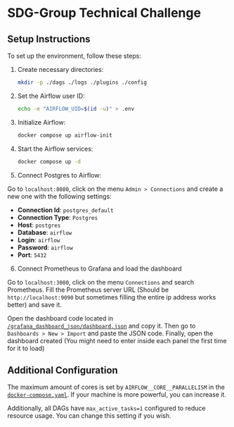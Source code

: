 # SDG-Group Technical Challenge

## Setup Instructions

To set up the environment, follow these steps:

1. Create necessary directories:
    ```sh
    mkdir -p ./dags ./logs ./plugins ./config
    ```

2. Set the Airflow user ID:
    ```sh
    echo -e "AIRFLOW_UID=$(id -u)" > .env
    ```

3. Initialize Airflow:
    ```sh
    docker compose up airflow-init
    ```

4. Start the Airflow services:
    ```sh
    docker compose up -d
    ```

5. Connect Postgres to Airflow:

Go to `localhost:8080`, click on the menu `Admin > Connections` and create a new one with the following settings:

- **Connection Id**: `postgres_default`
- **Connection Type**: `Postgres`
- **Host**: `postgres`
- **Database**: `airflow`
- **Login**: `airflow`
- **Password**: `airflow`
- **Port**: `5432`

6. Connect Prometheus to Grafana and load the dashboard

Go to `localhost:3000`, click on the menu `Connections` and search Prometheus.
Fill the Prometheus server URL (Should be `http://localhost:9090` but sometimes filling the entire ip address works better) and save it.

Open the dashboard code located in [`/grafana_dashboard_json/dashboard.json`](./grafana_dashboard_json/dashboard.json) and copy it.
Then go to `Dashboards > New > Import` and paste the JSON code.
Finally, open the dashboard created (You might need to enter inside each panel the first time for it to load)

## Additional Configuration

The maximum amount of cores is set by `AIRFLOW__CORE__PARALLELISM` in the [`docker-compose.yaml`](./docker-compose.yaml). If your machine is more powerful, you can increase it.

Additionally, all DAGs have `max_active_tasks=1` configured to reduce resource usage. You can change this setting if you wish.